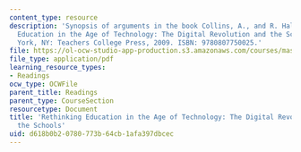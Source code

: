 ```yaml
---
content_type: resource
description: 'Synopsis of arguments in the book Collins, A., and R. Halverson. Rethinking
  Education in the Age of Technology: The Digital Revolution and the Schools. New
  York, NY: Teachers College Press, 2009. ISBN: 9780807750025.'
file: https://ol-ocw-studio-app-production.s3.amazonaws.com/courses/mas-714j-technologies-for-creative-learning-fall-2009/d618b0b20780773b64cb1afa397dbcec_MITMAS_714JF09_read03_coll.pdf
file_type: application/pdf
learning_resource_types:
- Readings
ocw_type: OCWFile
parent_title: Readings
parent_type: CourseSection
resourcetype: Document
title: 'Rethinking Education in the Age of Technology: The Digital Revolution and
  the Schools'
uid: d618b0b2-0780-773b-64cb-1afa397dbcec
---
```

